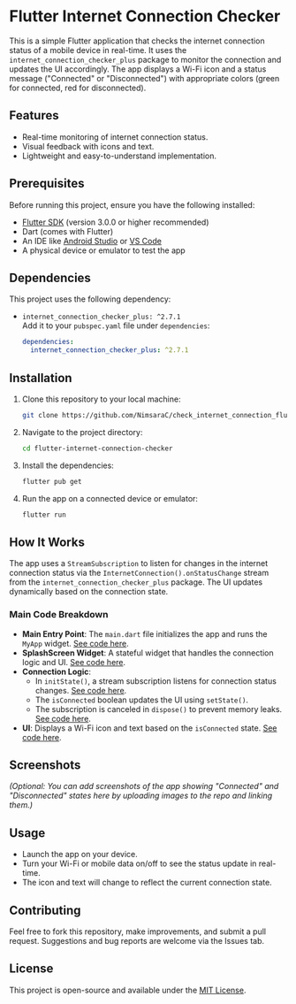# Flutter Internet Connection Checker

This is a simple Flutter application that checks the internet connection status of a mobile device in real-time. It uses the `internet_connection_checker_plus` package to monitor the connection and updates the UI accordingly. The app displays a Wi-Fi icon and a status message ("Connected" or "Disconnected") with appropriate colors (green for connected, red for disconnected).

## Features

- Real-time monitoring of internet connection status.
- Visual feedback with icons and text.
- Lightweight and easy-to-understand implementation.

## Prerequisites

Before running this project, ensure you have the following installed:

- [Flutter SDK](https://flutter.dev/docs/get-started/install) (version 3.0.0 or higher recommended)
- Dart (comes with Flutter)
- An IDE like [Android Studio](https://developer.android.com/studio) or [VS Code](https://code.visualstudio.com/)
- A physical device or emulator to test the app

## Dependencies

This project uses the following dependency:

- `internet_connection_checker_plus: ^2.7.1`  
  Add it to your `pubspec.yaml` file under `dependencies`:
  ```yaml
  dependencies:
    internet_connection_checker_plus: ^2.7.1
  ```

## Installation

1. Clone this repository to your local machine:
   ```bash
   git clone https://github.com/NimsaraC/check_internet_connection_flutter.git
   ```
2. Navigate to the project directory:
   ```bash
   cd flutter-internet-connection-checker
   ```
3. Install the dependencies:
   ```bash
   flutter pub get
   ```
4. Run the app on a connected device or emulator:
   ```bash
   flutter run
   ```

## How It Works

The app uses a `StreamSubscription` to listen for changes in the internet connection status via the `InternetConnection().onStatusChange` stream from the `internet_connection_checker_plus` package. The UI updates dynamically based on the connection state.

### Main Code Breakdown

- **Main Entry Point**: The `main.dart` file initializes the app and runs the `MyApp` widget. [See code here](https://github.com/NimsaraC/check_internet_connection_flutter/blob/main/lib/main.dart#L6-L17).
- **SplashScreen Widget**: A stateful widget that handles the connection logic and UI. [See code here](https://github.com/NimsaraC/check_internet_connection_flutter/blob/main/lib/main.dart#L25-L73).
- **Connection Logic**:
  - In `initState()`, a stream subscription listens for connection status changes. [See code here](https://github.com/NimsaraC/check_internet_connection_flutter/blob/main/lib/main.dart#L33-L47).
  - The `isConnected` boolean updates the UI using `setState()`.
  - The subscription is canceled in `dispose()` to prevent memory leaks. [See code here](https://github.com/NimsaraC/check_internet_connection_flutter/blob/main/lib/main.dart#L50-L53).
- **UI**: Displays a Wi-Fi icon and text based on the `isConnected` state. [See code here](https://github.com/NimsaraC/check_internet_connection_flutter/blob/main/lib/main.dart#L57-L73).

## Screenshots

_(Optional: You can add screenshots of the app showing "Connected" and "Disconnected" states here by uploading images to the repo and linking them.)_

## Usage

- Launch the app on your device.
- Turn your Wi-Fi or mobile data on/off to see the status update in real-time.
- The icon and text will change to reflect the current connection state.

## Contributing

Feel free to fork this repository, make improvements, and submit a pull request. Suggestions and bug reports are welcome via the Issues tab.

## License

This project is open-source and available under the [MIT License](LICENSE).
